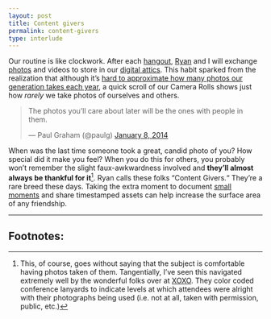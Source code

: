```yaml
---
layout: post
title: Content givers
permalink: content-givers
type: interlude
---
```


Our routine is like clockwork. After each [hangout](https://www.instagram.com/p/BUFscWDApi3/), [Ryan](https://twitter.com/ryandawidjan) and I will exchange [photos](https://twitter.com/jasdev/status/862051865529286656) and videos to store in our [digital attics](/digital-attics). This habit sparked from the realization that although it’s [hard to approximate how many photos our generation takes each year](http://ben-evans.com/benedictevans/2015/8/19/how-many-pictures), a quick scroll of our Camera Rolls shows just how _rarely_ we take photos of ourselves and others.

<blockquote class="twitter-tweet" data-lang="en"><p lang="en" dir="ltr">The photos you’ll care about later will be the ones with people in them.</p>&mdash; Paul Graham (@paulg) <a href="https://twitter.com/paulg/status/421088648310706176">January 8, 2014</a></blockquote> <script async src="//platform.twitter.com/widgets.js" charset="utf-8"></script>

When was the last time someone took a great, candid photo of you? How special did it make you feel? When you do this for others, you probably won’t remember the slight faux-awkwardness involved and __they’ll almost always be thankful for it__[^1]. Ryan calls these folks “Content Givers.“ They’re a rare breed these days. Taking the extra moment to document [small moments](/small-moments) and share timestamped assets can help increase the surface area of any friendship.

---

## Footnotes:

[^1]: This, of course, goes without saying that the subject is comfortable having photos taken of them. Tangentially, I’ve seen this navigated extremely well by the wonderful folks over at [XOXO](http://xoxofest.com). They color coded conference lanyards to indicate levels at which attendees were alright with their photographs being used (i.e. not at all, taken with permission, public, etc.)

